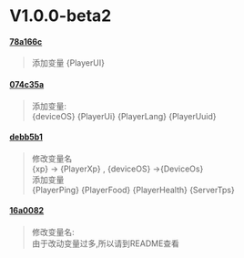 # **V1.0.0-beta2**
#### [78a166c](https://github.com/stevei5mc/NewTipsVariables/commit/78a166c055250c7b422353a5c03a354c96bd4da6)  
> 添加变量 {PlayerUI}
#### [074c35a](https://github.com/stevei5mc/NewTipsVariables/commit/834ff02df8e75d3b413893d836bed84e9)
> 添加变量:  
> {deviceOS} {PlayerUi} {PlayerLang}  {PlayerUuid}
#### [debb5b1](https://github.com/stevei5mc/NewTipsVariables/commit/debb5b1b133d98930bbcbd4d24af5d140f393df2)
> 修改变量名  
> {xp} -> {PlayerXp} , {deviceOS} ->{DeviceOs}  
> 添加变量  
> {PlayerPing} {PlayerFood} {PlayerHealth} {ServerTps}
#### [16a0082](https://github.com/stevei5mc/NewTipsVariables/commit/16a00821256bbcfadcb0785dd46d89b31009eed3)
> 修改变量名:  
> 由于改动变量过多,所以请到README查看